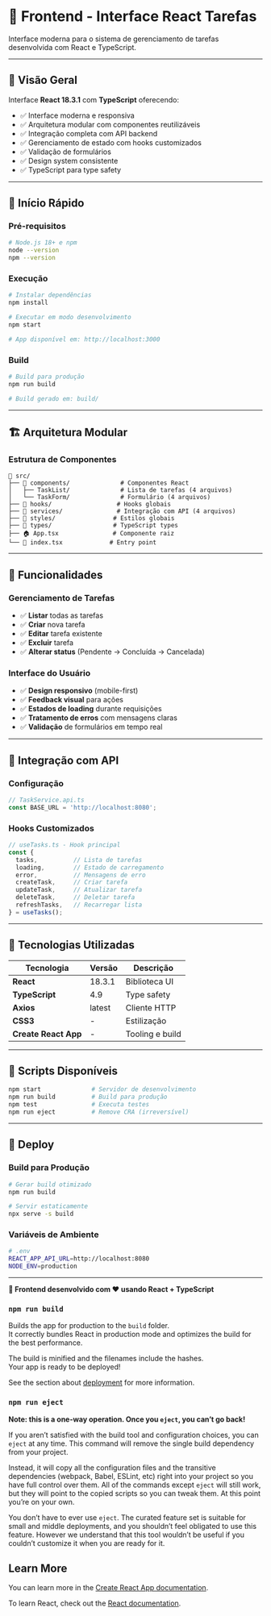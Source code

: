 # 🎨 **Frontend - Interface React Tarefas**

Interface moderna para o sistema de gerenciamento de tarefas desenvolvida com React e TypeScript.

---

## 🎯 **Visão Geral**

Interface **React 18.3.1** com **TypeScript** oferecendo:
- ✅ Interface moderna e responsiva
- ✅ Arquitetura modular com componentes reutilizáveis
- ✅ Integração completa com API backend
- ✅ Gerenciamento de estado com hooks customizados
- ✅ Validação de formulários
- ✅ Design system consistente
- ✅ TypeScript para type safety

---

## 🚀 **Início Rápido**

### **Pré-requisitos**
```bash
# Node.js 18+ e npm
node --version
npm --version
```

### **Execução**
```bash
# Instalar dependências
npm install

# Executar em modo desenvolvimento
npm start

# App disponível em: http://localhost:3000
```

### **Build**
```bash
# Build para produção
npm run build

# Build gerado em: build/
```

---

## 🏗️ **Arquitetura Modular**

### **Estrutura de Componentes**
```
📁 src/
├── 🎯 components/              # Componentes React
│   ├── TaskList/              # Lista de tarefas (4 arquivos)
│   └── TaskForm/              # Formulário (4 arquivos)
├── 🔧 hooks/                  # Hooks globais
├── 🔌 services/               # Integração com API (4 arquivos)
├── 🎨 styles/                # Estilos globais
├── 📝 types/                 # TypeScript types
├── 🏠 App.tsx               # Componente raiz
└── 📄 index.tsx             # Entry point
```

---

## 🔧 **Funcionalidades**

### **Gerenciamento de Tarefas**
- ✅ **Listar** todas as tarefas
- ✅ **Criar** nova tarefa
- ✅ **Editar** tarefa existente
- ✅ **Excluir** tarefa
- ✅ **Alterar status** (Pendente → Concluída → Cancelada)

### **Interface do Usuário**
- ✅ **Design responsivo** (mobile-first)
- ✅ **Feedback visual** para ações
- ✅ **Estados de loading** durante requisições
- ✅ **Tratamento de erros** com mensagens claras
- ✅ **Validação** de formulários em tempo real

---

## 🔌 **Integração com API**

### **Configuração**
```typescript
// TaskService.api.ts
const BASE_URL = 'http://localhost:8080';
```

### **Hooks Customizados**
```typescript
// useTasks.ts - Hook principal
const {
  tasks,          // Lista de tarefas
  loading,        // Estado de carregamento
  error,          // Mensagens de erro
  createTask,     // Criar tarefa
  updateTask,     // Atualizar tarefa
  deleteTask,     // Deletar tarefa
  refreshTasks,   // Recarregar lista
} = useTasks();
```

---

## 🌟 **Tecnologias Utilizadas**

| Tecnologia | Versão | Descrição |
|-----------|--------|-----------|
| **React** | 18.3.1 | Biblioteca UI |
| **TypeScript** | 4.9 | Type safety |
| **Axios** | latest | Cliente HTTP |
| **CSS3** | - | Estilização |
| **Create React App** | - | Tooling e build |

---

## 🔄 **Scripts Disponíveis**

```bash
npm start              # Servidor de desenvolvimento
npm run build          # Build para produção
npm test               # Executa testes
npm run eject          # Remove CRA (irreversível)
```

---

## 🚀 **Deploy**

### **Build para Produção**
```bash
# Gerar build otimizado
npm run build

# Servir estaticamente
npx serve -s build
```

### **Variáveis de Ambiente**
```bash
# .env
REACT_APP_API_URL=http://localhost:8080
NODE_ENV=production
```

---

**🎨 Frontend desenvolvido com ❤️ usando React + TypeScript**

### `npm run build`

Builds the app for production to the `build` folder.\
It correctly bundles React in production mode and optimizes the build for the best performance.

The build is minified and the filenames include the hashes.\
Your app is ready to be deployed!

See the section about [deployment](https://facebook.github.io/create-react-app/docs/deployment) for more information.

### `npm run eject`

**Note: this is a one-way operation. Once you `eject`, you can’t go back!**

If you aren’t satisfied with the build tool and configuration choices, you can `eject` at any time. This command will remove the single build dependency from your project.

Instead, it will copy all the configuration files and the transitive dependencies (webpack, Babel, ESLint, etc) right into your project so you have full control over them. All of the commands except `eject` will still work, but they will point to the copied scripts so you can tweak them. At this point you’re on your own.

You don’t have to ever use `eject`. The curated feature set is suitable for small and middle deployments, and you shouldn’t feel obligated to use this feature. However we understand that this tool wouldn’t be useful if you couldn’t customize it when you are ready for it.

## Learn More

You can learn more in the [Create React App documentation](https://facebook.github.io/create-react-app/docs/getting-started).

To learn React, check out the [React documentation](https://reactjs.org/).
